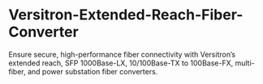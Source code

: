 # Versitron-Extended-Reach-Fiber-Converter
Ensure secure, high-performance fiber connectivity with Versitron’s extended reach, SFP 1000Base-LX, 10/100Base-TX to 100Base-FX, multi-fiber, and power substation fiber converters.
